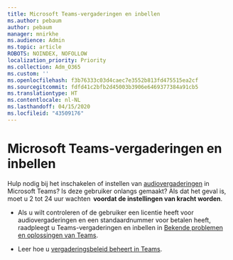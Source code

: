 ```yaml
---
title: Microsoft Teams-vergaderingen en inbellen
ms.author: pebaum
author: pebaum
manager: mnirkhe
ms.audience: Admin
ms.topic: article
ROBOTS: NOINDEX, NOFOLLOW
localization_priority: Priority
ms.collection: Adm_O365
ms.custom: ''
ms.openlocfilehash: f3b76333c03d4caec7e3552b813fd475515ea2cf
ms.sourcegitcommit: fdfd41c2bfb2d45003b3906e6469377384a91cb5
ms.translationtype: HT
ms.contentlocale: nl-NL
ms.lasthandoff: 04/15/2020
ms.locfileid: "43509176"
---
```

# <a name="microsoft-teams-meetings-and-dial-in"></a>Microsoft Teams-vergaderingen en inbellen

Hulp nodig bij het inschakelen of instellen van [audiovergaderingen](https://docs.microsoft.com/microsoftteams/audio-conferencing-in-office-365) in Microsoft Teams? Is deze gebruiker onlangs gemaakt? Als dat het geval is, moet u 2 tot 24 uur wachten  **voordat de instellingen van kracht worden**.

- Als u wilt controleren of de gebruiker een licentie heeft voor audiovergaderingen en een standaardnummer voor betalen heeft, raadpleegt u Teams-vergaderingen en inbellen in [Bekende problemen en oplossingen van Teams](https://docs.microsoft.com/microsoftteams/known-issues).

- Leer hoe u [vergaderingsbeleid beheert in Teams](https://docs.microsoft.com/microsoftteams/meeting-policies-in-teams). 
